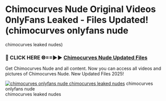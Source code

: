 # Chimocurves Nude Original Videos 0nlyFans Leaked - Files Updated! (chimocurves onlyfans nude<br>
chimocurves leaked nudes)

<h3>🔴 CLICK HERE 🌐==►► <a href="https://tinyurl.com/2p9ay9w9" rel="nofollow">Chimocurves Nude Updated Files</a></h3>

Get Chimocurves Nude and all content. Now you can access all videos and pictures of Chimocurves Nude. New Updated Files 2025!

[![chimocurves onlyfans nude<br>
chimocurves leaked nudes](https://i.imgur.com/KQgVmj3.gif)](https://tinyurl.com/2p9ay9w9)
chimocurves onlyfans nude<br>
chimocurves leaked nudes